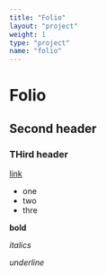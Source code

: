 ```yaml
---
title: "Folio"
layout: "project"
weight: 1
type: "project"
name: "folio"
---
```


# Folio

## Second header

### THird header

[link](https://google.com)

- one
- two
- thre

**bold**

*italics*

_underline_
